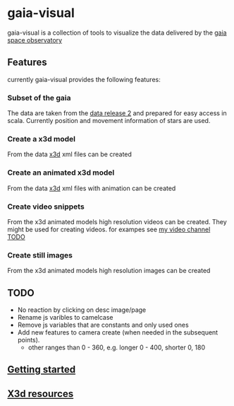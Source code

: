 # gaia-visual
gaia-visual is a collection of tools to visualize the data delivered by the
[gaia space observatory](https://en.wikipedia.org/wiki/Gaia_(spacecraft))


## Features
currently gaia-visual provides the following features:

### Subset of the gaia 
The data are taken from the [data release 2](https://www.cosmos.esa.int/web/gaia/data-release-2) and prepared
for easy access in scala. Currently position and movement information of stars are used.
### Create a x3d model
From the data [x3d](https://en.wikipedia.org/wiki/X3D) xml files can be created
### Create an animated x3d model
From the data [x3d](https://en.wikipedia.org/wiki/X3D) xml files with animation can be created
### Create video snippets
From the x3d animated models high resolution videos can be created. They might be used for
creating videos. for exampes see [my video channel TODO](https://www.youtube.com/channel/UC4FUfmBs-A-m3iCHTP3tHVw)
### Create still images
From the x3d animated models high resolution images can be created

## TODO
- No reaction by clicking on desc image/page
- Rename js varibles to camelcase
- Remove js variables that are constants and only used ones  
- Add new features to camera create (when needed in the subsequent points).
    - other ranges than 0 - 360, e.g. longer 0 - 400, shorter 0, 180


## [Getting started](src/main/doc/GettingStarted.md)

## [X3d resources](src/main/doc/X3dResources.md)